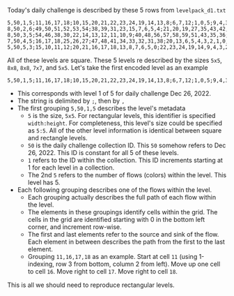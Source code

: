 Today's daily challenge is described by these 5 rows from `levelpack_d1.txt`

    5,50,1,5;11,16,17,18;10,15,20,21,22,23,24,19,14,13,8;6,7,12;1,0,5;9,4,3,2
    8,50,2,6;49,50,51,52,53,54;38,39,31,23,15,7,6,5,4;21,20,19,27,35,43,42,41;18,26,34,33,32,40,48,56,57,58,59,60,61,62,63,55,47,46,45,37;44,36,28,29,30,22,14,13,12,11,10,9,17;3,2,1,0,8,16,24,25
    8,50,3,5;54,46,38,30,22,14,13,12,11,10,9;40,48,56,57,58,59,51,43,35,36;28,27,26,34,42,50,49;32,24,16,8,0,1,2,3,4,5,6,7,15,23,31,39,47,55,63,62,61,60,52,44;41,33,25,17,18,19,20,21,29,37,45,53
    7,50,4,5;16,17,18,25,26,27;47,48,41,34,33,32,31,38;20,13,6,5,4,3,2,1,0,7,14,21;19,12,11,10,9,8,15,22,29,28,35,42,43,44,45,46,39,40;24,23,30,37,36
    5,50,5,3;15,10,11,12;20,21,16,17,18,13,8,7,6,5,0;22,23,24,19,14,9,4,3,2,1

All of these levels are square. These 5 levels re described by the sizes `5x5`, `8x8`, `8x8`, `7x7`, and `5x5`. Let's take the first encoded level as an example

    5,50,1,5;11,16,17,18;10,15,20,21,22,23,24,19,14,13,8;6,7,12;1,0,5;9,4,3,2

- This corresponds with level 1 of 5 for daily challenge Dec 26, 2022.
- The string is delimited by `;`, then by `,`
- The first grouping `5,50,1,5` describes the level's metadata
    - `5` is the size, `5x5`. For rectangular levels, this identifier is specified `width:height`. For completeness, this level's size could be specified as `5:5`. All of the other level information is identical between square and rectangle levels.
    - `50` is the daily challenge collection ID. This `50` somehow refers to Dec 26, 2022. This ID is constant for all 5 of these levels.
    - `1` refers to the ID within the collection. This ID increments starting at 1 for each level in a collection.
    - The 2nd `5` refers to the number of flows (colors) within the level. This level has 5.
- Each following grouping describes one of the flows within the level.
    - Each grouping actually describes the full path of each flow within the level.
    - The elements in these groupings identify cells within the grid. The cells in the grid are identified starting with 0 in the bottom left corner, and increment row-wise.
    - The first and last elements refer to the source and sink of the flow. Each element in between describes the path from the first to the last element.
    - Grouping `11,16,17,18` as an example. Start at cell `11` (using 1-indexing, row 3 from bottom, column 2 from left). Move up one cell to cell `16`. Move right to cell `17`. Move right to cell `18`.

This is all we should need to reproduce rectangular levels.
